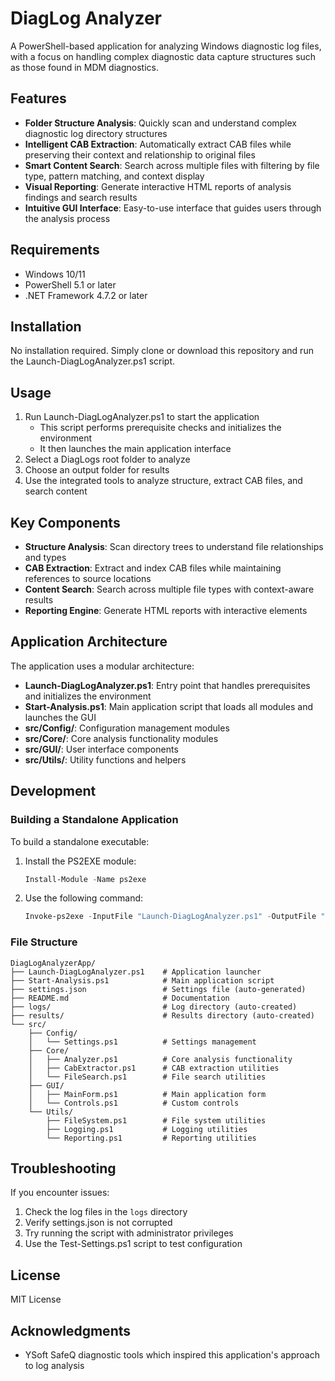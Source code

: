 # DiagLog Analyzer

A PowerShell-based application for analyzing Windows diagnostic log files, with a focus on handling complex diagnostic data capture structures such as those found in MDM diagnostics.

## Features

- **Folder Structure Analysis**: Quickly scan and understand complex diagnostic log directory structures
- **Intelligent CAB Extraction**: Automatically extract CAB files while preserving their context and relationship to original files
- **Smart Content Search**: Search across multiple files with filtering by file type, pattern matching, and context display
- **Visual Reporting**: Generate interactive HTML reports of analysis findings and search results
- **Intuitive GUI Interface**: Easy-to-use interface that guides users through the analysis process

## Requirements

- Windows 10/11
- PowerShell 5.1 or later
- .NET Framework 4.7.2 or later

## Installation

No installation required. Simply clone or download this repository and run the Launch-DiagLogAnalyzer.ps1 script.

## Usage

1. Run Launch-DiagLogAnalyzer.ps1 to start the application
   - This script performs prerequisite checks and initializes the environment
   - It then launches the main application interface
2. Select a DiagLogs root folder to analyze
3. Choose an output folder for results
4. Use the integrated tools to analyze structure, extract CAB files, and search content

## Key Components

- **Structure Analysis**: Scan directory trees to understand file relationships and types
- **CAB Extraction**: Extract and index CAB files while maintaining references to source locations
- **Content Search**: Search across multiple file types with context-aware results
- **Reporting Engine**: Generate HTML reports with interactive elements

## Application Architecture

The application uses a modular architecture:

- **Launch-DiagLogAnalyzer.ps1**: Entry point that handles prerequisites and initializes the environment
- **Start-Analysis.ps1**: Main application script that loads all modules and launches the GUI
- **src/Config/**: Configuration management modules
- **src/Core/**: Core analysis functionality modules
- **src/GUI/**: User interface components
- **src/Utils/**: Utility functions and helpers

## Development

### Building a Standalone Application

To build a standalone executable:

1. Install the PS2EXE module:
   ```powershell
   Install-Module -Name ps2exe
   ```

2. Use the following command:
   ```powershell
   Invoke-ps2exe -InputFile "Launch-DiagLogAnalyzer.ps1" -OutputFile "DiagLogAnalyzer.exe" -NoConsole
   ```

### File Structure

```
DiagLogAnalyzerApp/
├── Launch-DiagLogAnalyzer.ps1    # Application launcher
├── Start-Analysis.ps1            # Main application script
├── settings.json                 # Settings file (auto-generated)
├── README.md                     # Documentation
├── logs/                         # Log directory (auto-created)
├── results/                      # Results directory (auto-created)
└── src/
    ├── Config/
    │   └── Settings.ps1          # Settings management
    ├── Core/
    │   ├── Analyzer.ps1          # Core analysis functionality
    │   ├── CabExtractor.ps1      # CAB extraction utilities
    │   └── FileSearch.ps1        # File search utilities
    ├── GUI/
    │   ├── MainForm.ps1          # Main application form
    │   └── Controls.ps1          # Custom controls
    └── Utils/
        ├── FileSystem.ps1        # File system utilities
        ├── Logging.ps1           # Logging utilities
        └── Reporting.ps1         # Reporting utilities
```

## Troubleshooting

If you encounter issues:

1. Check the log files in the `logs` directory
2. Verify settings.json is not corrupted
3. Try running the script with administrator privileges
4. Use the Test-Settings.ps1 script to test configuration

## License

MIT License

## Acknowledgments

- YSoft SafeQ diagnostic tools which inspired this application's approach to log analysis